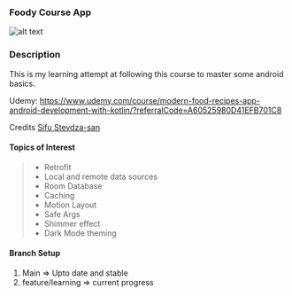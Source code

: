 ### Foody Course App 

![alt text](https://i.postimg.cc/6pt0GT54/Thumbnail-1.png)

### Description 

This is my learning attempt at following this course to master some android basics. 

Udemy: https://www.udemy.com/course/modern-food-recipes-app-android-development-with-kotlin/?referralCode=A60525980D41EFB701C8
<br/>

Credits [Sifu Stevdza-san](https://github.com/stevdza-san)

#### Topics of Interest 

> * Retrofit 
> * Local and remote data sources 
> * Room Database 
> * Caching 
> * Motion Layout 
> * Safe Args 
> * Shimmer effect 
> * Dark Mode theming 


#### Branch Setup 

1. Main => Upto date and stable
2. feature/learning => current progress 
